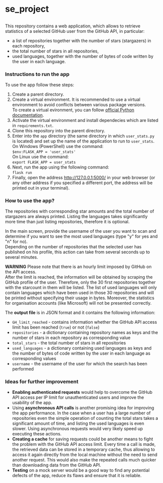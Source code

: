 # se_project

## 
This repository contains a web application, which allows to retrieve statistics of a selected GitHub user from the GitHub API, in particular:
- a list of repositories together with the number of stars (stargazers) in each repository, 
- the total number of stars in all repositories, 
- used languages, together with the number of bytes of code written by the user in each language.


### Instructions to run the app

To use the app follow these steps:  
1. Create a parent directory.  
2. Create a virtual environment. It is recommended to use a virtual environment to avoid conflicts between various package versions.   
To create a virtual evironment, you can follow [official Python documentation](https://docs.python.org/3/tutorial/venv.html#creating-virtual-environments).  
3. Activate the virtual environment and install dependecies which are listed in `requirements.txt`.  
4. Clone this repository into the parent directory.  
5. Enter into the `app` directory (the same directory in which `user_stats.py` is located) and set up the name of the application to run to `user_stats`.  
On Windows (PowerShell) use the command:  
`$env:FLASK_APP = 'user_stats'`  
On Linux use the command:  
`export FLASK_APP = user_stats`  
6. Next, run the app using the following command:  
`flask run`  
7. Finally, open the address http://127.0.0.1:5000/ in your web browser (or any other address if you specified a different port, the address will be printed out in your terminal).  

### How to use the app?
  
The repositories with corresponding star amounts and the total number of stargazers are always printed. Listing the languages takes significantly more time than just listing repositories, therefore it is optional.  
  
In the main screen, provide the username of the user you want to scan and determine if you want to see the most used languages (type "y" for yes and "n" for no).  
Depending on the number of repositories that the selected user has published on his profile, this action can take from several seconds up to several minutes.  
  
**WARNING**
Please note that there is an hourly limit imposed by GitHub on the API access.  
After the limit is reached, the information will be obtained by scraping the GitHub profile of the user. Therefore, only the 30 first repositories together with the starcount in them will be listed. The list of used languages will only contain languages which have been used in those 30 repositories and will be printed without specifying their usage in bytes. Moreover, the statistics for organisation accounts (like Microsoft) will not be presented correctly.  
  
The **output file** is in JSON format and it contains the following information:
- `GH_limit_reached` - contains information whether the GitHub API access limit has been reached (`true`) or not (`false`)
- `repositories` - a dictionary containing repository names as keys and the number of stars in each repository as corresponding value
- `total_stars` - the total number of stars in all repositories
- `used_languages` - a dictionary containing used languages as keys and the number of bytes of code written by the user in each language as corresponding values
- `username` - the username of the user for which the search has been performed
  
  
### Ideas for further improvement
- **Enabling authenticated requests** would help to overcome the GitHub API access per IP limit for unauthenticated users and improve the usability of the app.
- Using **asynchronous API calls** is another promising idea for improving the app performance. In the case when a user has a large number of repositories even the simple operation of counting the total stars takes a significant amount of time, and listing the used languages is even slower. Using asynchronous requests would very likely speed up executing these actions.  
- **Creating a cache** for saving requests could be another means to fight the problem with the GitHub API access limit. Every time a call is made, the retrieved data can be stored in a temporary cache, thus allowing to access it again directly from the local machine without the need to send another request. This would also make the repeated calls much quicker than downloading data from the GitHub API.  
- **Testing** on a mock server would be a good way to find any potential defects of the app, reduce its flaws and ensure that it is reliable.  